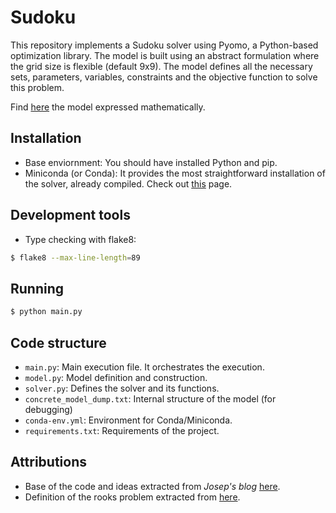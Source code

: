 # Sudoku

This repository implements a Sudoku solver using Pyomo, a Python-based optimization 
library. The model is built using an abstract formulation where the grid size is flexible 
(default 9x9). The model defines all the necessary sets, parameters, variables,
constraints and the objective function to solve this problem.

Find [here](modeling.pdf) the model expressed mathematically.

## Installation

- Base enviornment: You should have installed Python and pip.
- Miniconda (or Conda): It provides the most straightforward installation of the solver, already compiled. Check out [this](https://conda.io/projects/conda/en/latest/user-guide/install/index.html#term-Miniconda) page.


## Development tools

- Type checking with flake8:
```bash
$ flake8 --max-line-length=89
```

## Running
```bash
$ python main.py
```

## Code structure
- `main.py`: Main execution file. It orchestrates the execution.
- `model.py`: Model definition and construction.
- `solver.py`: Defines the solver and its functions.
- `concrete_model_dump.txt`: Internal structure of the model (for debugging)
- `conda-env.yml`: Environment for Conda/Miniconda.
- `requirements.txt`: Requirements of the project.

## Attributions
- Base of the code and ideas extracted from _Josep's blog_ [here](https://johomo.hashnode.dev/solve-your-first-problem-with-mathematical-programming).
- Definition of the rooks problem extracted from [here](https://mathworld.wolfram.com/RooksProblem.html).
